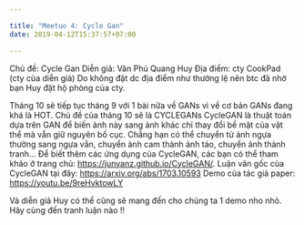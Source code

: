 ```yaml
--- 

title: "Meetuo 4: Cycle Gan"
date: 2019-04-12T15:37:57+07:00

---
```

Chủ đề: Cycle Gan
Diễn giả: Văn Phú Quang Huy
Địa điểm: cty CookPad (cty của diễn giả)
    Do không đặt dc địa điểm như thường lệ nên btc đã nhờ bạn Huy 
    đặt hộ phòng của cty.

Tháng 10 sẽ tiếp tục tháng 9 với 1 bài nữa về GANs vì về cơ bản GANs đang khá là HOT.
Chủ đề của tháng 10 sẽ là CYCLEGANs
CycleGAN là thuật toán dựa trên GAN để biến ảnh này sang ảnh khác chỉ thay đổi bề mặt của vật thể mà vẫn giữ nguyên bố cục. Chẳng hạn có thể chuyển từ ảnh ngựa thường sang ngựa vằn, chuyển ảnh cam thành ảnh táo, chuyển ảnh thành tranh...
Để biết thêm các ứng dụng của CycleGAN, các bạn có thể tham khảo ở trang chủ: https://junyanz.github.io/CycleGAN/.
Luận văn gốc của CycleGAN tại đây: https://arxiv.org/abs/1703.10593
Demo của tác giả paper: https://youtu.be/9reHvktowLY

Và diễn giả Huy có thể cũng sẽ mang đến cho chúng ta 1 demo nho nhỏ.
Hãy cùng đến tranh luận nào !!